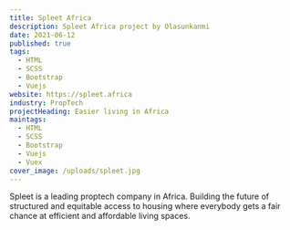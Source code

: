 ```yaml
---
title: Spleet Africa
description: Spleet Africa project by Olasunkanmi
date: 2021-06-12
published: true
tags:
  - HTML
  - SCSS
  - Bootstrap
  - Vuejs
website: https://spleet.africa
industry: PropTech
projectHeading: Easier living in Africa
maintags:
  - HTML
  - SCSS
  - Bootstrap
  - Vuejs
  - Vuex
cover_image: /uploads/spleet.jpg
---
```


Spleet is a leading proptech company in Africa. Building the future
of structured and equitable access to housing where everybody gets a
fair chance at efficient and affordable living spaces.
